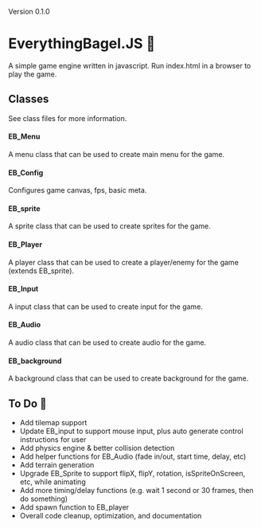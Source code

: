 Version 0.1.0
# EverythingBagel.JS :bagel:
A simple game engine written in javascript. 
Run index.html in a browser to play the game.



## Classes
See class files for more information.

#### EB_Menu
A menu class that can be used to create main menu for the game.

#### EB_Config
Configures game canvas, fps, basic meta.

#### EB_sprite
A sprite class that can be used to create sprites for the game.

#### EB_Player 
A player class that can be used to create a player/enemy for the game (extends EB_sprite).

#### EB_Input
A input class that can be used to create input for the game.

#### EB_Audio
A audio class that can be used to create audio for the game.

#### EB_background
A background class that can be used to create background for the game.



## To Do :memo:
* Add tilemap support
* Update EB_input to support mouse input, plus auto generate control instructions for user
* Add physics engine & better collision detection
* Add helper functions for EB_Audio (fade in/out, start time, delay, etc)
* Add terrain generation
* Upgrade EB_Sprite to support flipX, flipY, rotation, isSpriteOnScreen, etc, while animating
* Add more timing/delay functions (e.g. wait 1 second or 30 frames, then do something)
* Add spawn function to EB_player
* Overall code cleanup, optimization, and documentation


